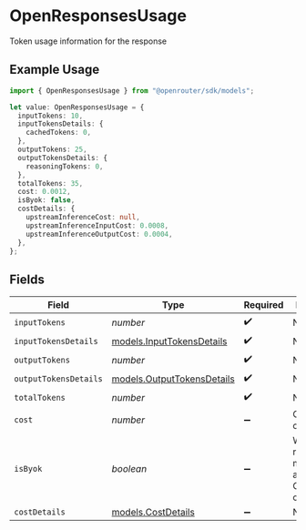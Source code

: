 # OpenResponsesUsage

Token usage information for the response

## Example Usage

```typescript
import { OpenResponsesUsage } from "@openrouter/sdk/models";

let value: OpenResponsesUsage = {
  inputTokens: 10,
  inputTokensDetails: {
    cachedTokens: 0,
  },
  outputTokens: 25,
  outputTokensDetails: {
    reasoningTokens: 0,
  },
  totalTokens: 35,
  cost: 0.0012,
  isByok: false,
  costDetails: {
    upstreamInferenceCost: null,
    upstreamInferenceInputCost: 0.0008,
    upstreamInferenceOutputCost: 0.0004,
  },
};
```

## Fields

| Field                                                               | Type                                                                | Required                                                            | Description                                                         |
| ------------------------------------------------------------------- | ------------------------------------------------------------------- | ------------------------------------------------------------------- | ------------------------------------------------------------------- |
| `inputTokens`                                                       | *number*                                                            | :heavy_check_mark:                                                  | N/A                                                                 |
| `inputTokensDetails`                                                | [models.InputTokensDetails](../models/inputtokensdetails.md)        | :heavy_check_mark:                                                  | N/A                                                                 |
| `outputTokens`                                                      | *number*                                                            | :heavy_check_mark:                                                  | N/A                                                                 |
| `outputTokensDetails`                                               | [models.OutputTokensDetails](../models/outputtokensdetails.md)      | :heavy_check_mark:                                                  | N/A                                                                 |
| `totalTokens`                                                       | *number*                                                            | :heavy_check_mark:                                                  | N/A                                                                 |
| `cost`                                                              | *number*                                                            | :heavy_minus_sign:                                                  | Cost of the completion                                              |
| `isByok`                                                            | *boolean*                                                           | :heavy_minus_sign:                                                  | Whether a request was made using a Bring Your Own Key configuration |
| `costDetails`                                                       | [models.CostDetails](../models/costdetails.md)                      | :heavy_minus_sign:                                                  | N/A                                                                 |